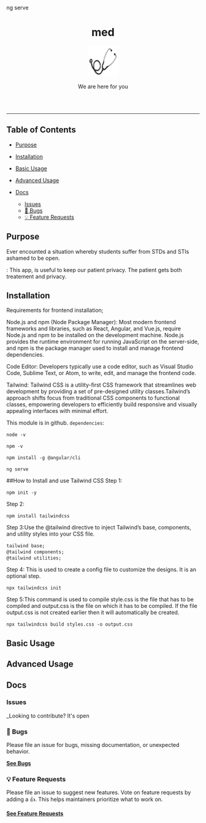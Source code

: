 ng serve
<div align="center">
<h1>med</h1>

<!--[Setho](src/assets/images/setho.jpg){: style = "width="40" height="30"" }-->
<img src="https://github.com/TendekayiZ/MOHCC-Frontend/blob/frontend/src/assets/images/setho.jpg" width="80" height="80" />



<p>We are here for you</p>

<br />



<br />
</div>

<hr />


> 
>
> 

## Table of Contents

<!-- prettier-ignore-start -->
<!-- START doctoc generated TOC please keep comment here to allow auto update -->
<!-- DON'T EDIT THIS SECTION, INSTEAD RE-RUN doctoc TO UPDATE -->


- [Purpose](#purpose)
- [Installation](#installation)
- [Basic Usage](#basic-usage)
- [Advanced Usage](#advanced-usage)
  

- [Docs](#docs)
  - [Issues](#issues)
  - [🐛 Bugs](#-bugs)
  - [💡 Feature Requests](#-feature-requests)


<!-- END doctoc generated TOC please keep comment here to allow auto update -->
<!-- prettier-ignore-end -->

## Purpose

Ever encounted a situation whereby students suffer from STDs and STIs ashamed to be open.

: This app, is useful to keep our patient privacy. The patient gets both treatement and privacy.


## Installation

Requirements for frontend installation;

Node.js and npm (Node Package Manager): Most modern frontend frameworks and libraries, such as React, Angular, and Vue.js, require Node.js and npm to be installed on the development machine. Node.js provides the runtime environment for running JavaScript on the server-side, and npm is the package manager used to install and manage frontend dependencies.

Code Editor: Developers typically use a code editor, such as Visual Studio Code, Sublime Text, or Atom, to write, edit, and manage the frontend code.

Tailwind: Tailwind CSS is a utility-first CSS framework that streamlines web development by providing a set of pre-designed utility classes.Tailwind’s approach shifts focus from traditional CSS components to functional classes, empowering developers to efficiently build responsive and visually appealing interfaces with minimal effort. 

This module is in github. `dependencies`:

```
node -v
```
```
npm -v
```
```
npm install -g @angular/cli
```
```
ng serve
```
##How to Install and use Tailwind CSS 
Step 1:
```
npm init -y
```
Step 2:
```
npm install tailwindcss
```
Step 3:Use the @tailwind directive to inject Tailwind’s base, components, and utility styles into your CSS file.

```
tailwind base;
@tailwind components;
@tailwind utilities;
```

Step 4: This is used to create a config file to customize the designs. It is an optional step.

```
npx tailwindcss init
```
Step 5:This command is used to compile style.css is the file that has to be compiled and output.css is the file on which it has to be compiled. If the file output.css is not created earlier then it will automatically be created.

```
npx tailwindcss build styles.css -o output.css
```

## Basic Usage
 


## Advanced Usage



## Docs

### Issues

_Looking to contribute? It's open 
### 🐛 Bugs

Please file an issue for bugs, missing documentation, or unexpected behavior.

[**See Bugs**]()

### 💡 Feature Requests

Please file an issue to suggest new features. Vote on feature requests by adding
a 👍. This helps maintainers prioritize what to work on.

[**See Feature Requests**]()






